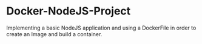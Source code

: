 # Docker-NodeJS-Project
Implementing a basic NodeJS application and using a DockerFile in order to create an Image and build a container.
